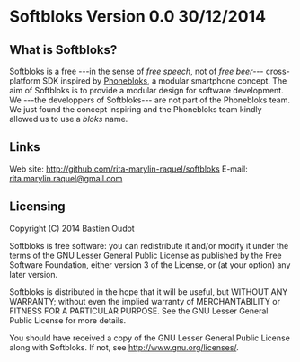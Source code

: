 Softbloks Version 0.0 30/12/2014
================================

What is Softbloks?
------------------

Softbloks is a free ---in the sense of *free speech*, not of *free beer*---
cross-platform SDK inspired by [Phonebloks](http://phonebloks.com), a modular
smartphone concept. The aim of Softbloks is to provide a modular design for
software development. We ---the developpers of Softbloks--- are not part of
the Phonebloks team. We just found the concept inspiring and the Phonebloks
team kindly allowed us to use a *bloks* name.

Links
-----

Web site:   http://github.com/rita-marylin-raquel/softbloks
E-mail:     rita.marylin.raquel@gmail.com

Licensing
---------

Copyright (C) 2014 Bastien Oudot

Softbloks is free software: you can redistribute it and/or modify
it under the terms of the GNU Lesser General Public License as published by
the Free Software Foundation, either version 3 of the License, or
(at your option) any later version.

Softbloks is distributed in the hope that it will be useful,
but WITHOUT ANY WARRANTY; without even the implied warranty of
MERCHANTABILITY or FITNESS FOR A PARTICULAR PURPOSE.  See the
GNU Lesser General Public License for more details.

You should have received a copy of the GNU Lesser General Public License
along with Softbloks.  If not, see <http://www.gnu.org/licenses/>.
